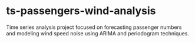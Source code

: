 # ts-passengers-wind-analysis
Time series analysis project focused on forecasting passenger numbers and modeling wind speed noise using ARIMA and periodogram techniques.
